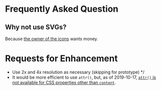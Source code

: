 # Frequently Asked Question

## Why not use SVGs?
Because [the owner of the icons](https://icons8.com) wants money.

# Requests for Enhancement

- Use 2x and 4x resolution as necessary (skipping for prototype) */
- It would be more efficient to use `attr()`, but, as of 2019-10-17, [`attr()` is not available for CSS properties other than `content`](https://developer.mozilla.org/en-US/docs/Web/CSS/attr).
